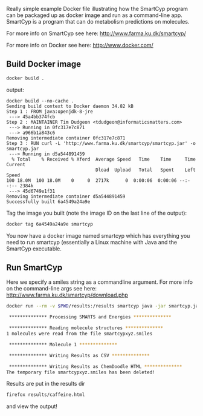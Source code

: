 Really simple example Docker file illustrating how the SmartCyp program can be packaged up as  docker image and run as a command-line app.
SmartCyp is a program that can do metabolism predictions on molecules.

For more info on SmartCyp see here: http://www.farma.ku.dk/smartcyp/

For more info on Docker see here: http://www.docker.com/


## Build Docker image

``` sh
docker build .
```

output:
```
docker build --no-cache .
Sending build context to Docker daemon 34.82 kB
Step 1 : FROM java:openjdk-8-jre
 ---> 45a4bb374fcb
Step 2 : MAINTAINER Tim Dudgeon <tdudgeon@informaticsmatters.com>
 ---> Running in 0fc317e7c871
 ---> a966b1a843c6
Removing intermediate container 0fc317e7c871
Step 3 : RUN curl -L 'http://www.farma.ku.dk/smartcyp/smartcyp.jar' -o smartcyp.jar
 ---> Running in d5a544891459
  % Total    % Received % Xferd  Average Speed   Time    Time     Time  Current
                                 Dload  Upload   Total   Spent    Left  Speed
100 18.0M  100 18.0M    0     0  2717k      0  0:00:06  0:00:06 --:--:-- 2384k
 ---> 45d6749e1f31
Removing intermediate container d5a544891459
Successfully built 6a4549a24a9e
```

Tag the image you built (note the image ID on the last line of the output):

``` sh
docker tag 6a4549a24a9e smartcyp
```

You now have a docker image named smartcyp which has everything you need to run smartcyp (essentially a Linux machine with Java and the SmartCyp executable.

## Run SmartCyp

Here we specify a smiles string as a commandline argument. For more info on the command-line args see here:
http://www.farma.ku.dk/smartcyp/download.php

``` sh
docker run --rm -v $PWD/results:/results smartcyp java -jar smartcyp.jar -smiles 'CN1C=NC2=C1C(=O)N(C(=O)N2C)C' -outputdir /results -outputfile caffeine

 ************** Processing SMARTS and Energies **************

 ************** Reading molecule structures **************
1 molecules were read from the file smartcypxyz.smiles

 ************** Molecule 1 **************

 ************** Writing Results as CSV **************

 ************** Writing Results as ChemDoodle HTML **************
The temporary file smartcypxyz.smiles has been deleted!
```

Results are put in the results dir


``` sh
firefox results/caffeine.html
```
and view the output!






